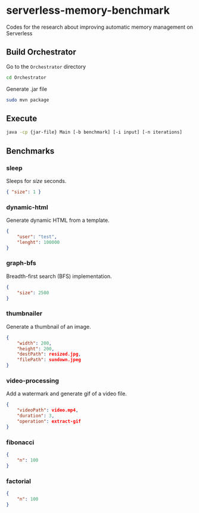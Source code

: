 # serverless-memory-benchmark
Codes for the research about improving automatic memory management on Serverless

## Build Orchestrator

Go to the `Orchestrator` directory
```bash
cd Orchestrator
```

Generate .jar file

```bash
sudo mvn package
```

## Execute

```bash
java -cp {jar-file} Main [-b benchmark] [-i input] [-n iterations]
```

## Benchmarks

### sleep

Sleeps for _size_ seconds. 
```json
{ "size": 1 }
```

### dynamic-html

Generate dynamic HTML from a template.
```json
{
    "user": "test",
    "lenght": 100000
}
```

### graph-bfs

Breadth-first search (BFS) implementation.
```json
{
    "size": 2500
}
```

### thumbnailer

Generate a thumbnail of an image.
```json
{
    "width": 200,
    "height": 200,
    "destPath": resized.jpg,
    "filePath": sundown.jpeg
}
```

### video-processing

Add a watermark and generate gif of a video file.
```json
{
    "videoPath": video.mp4,
    "duration": 3,
    "operation": extract-gif
}
```

### fibonacci
```json
{
    "n": 100
}
```


### factorial
```json
{
    "n": 100
}
```
